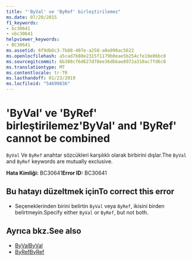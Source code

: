 ```yaml
---
title: "'ByVal' ve 'ByRef' birleştirilemez"
ms.date: 07/20/2015
f1_keywords:
- bc30641
- vbc30641
helpviewer_keywords:
- BC30641
ms.assetid: 6f9db6c3-7b88-407e-a258-a0a998ac5622
ms.openlocfilehash: a5cad7b80e2315f1179b0eae5b254cfe19e06bc0
ms.sourcegitcommit: 6b308cf6d627d78ee36dbbae8972a310ac7fd6c8
ms.translationtype: MT
ms.contentlocale: tr-TR
ms.lasthandoff: 01/23/2019
ms.locfileid: "54699836"
---
```

# <a name="byval-and-byref-cannot-be-combined"></a><span data-ttu-id="6ee07-102">'ByVal' ve 'ByRef' birleştirilemez</span><span class="sxs-lookup"><span data-stu-id="6ee07-102">'ByVal' and 'ByRef' cannot be combined</span></span>
<span data-ttu-id="6ee07-103">`ByVal` Ve `ByRef` anahtar sözcükleri karşılıklı olarak birbirini dışlar.</span><span class="sxs-lookup"><span data-stu-id="6ee07-103">The `ByVal` and `ByRef` keywords are mutually exclusive.</span></span>  
  
 <span data-ttu-id="6ee07-104">**Hata Kimliği:** BC30641</span><span class="sxs-lookup"><span data-stu-id="6ee07-104">**Error ID:** BC30641</span></span>  
  
## <a name="to-correct-this-error"></a><span data-ttu-id="6ee07-105">Bu hatayı düzeltmek için</span><span class="sxs-lookup"><span data-stu-id="6ee07-105">To correct this error</span></span>  
  
-   <span data-ttu-id="6ee07-106">Seçeneklerinden birini belirtin `ByVal` veya `ByRef`, ikisini birden belirtmeyin.</span><span class="sxs-lookup"><span data-stu-id="6ee07-106">Specify either `ByVal` or `ByRef`, but not both.</span></span>  
  
## <a name="see-also"></a><span data-ttu-id="6ee07-107">Ayrıca bkz.</span><span class="sxs-lookup"><span data-stu-id="6ee07-107">See also</span></span>
- [<span data-ttu-id="6ee07-108">ByVal</span><span class="sxs-lookup"><span data-stu-id="6ee07-108">ByVal</span></span>](../../visual-basic/language-reference/modifiers/byval.md)
- [<span data-ttu-id="6ee07-109">ByRef</span><span class="sxs-lookup"><span data-stu-id="6ee07-109">ByRef</span></span>](../../visual-basic/language-reference/modifiers/byref.md)
